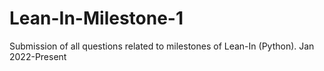 # Lean-In-Milestone-1
Submission of all questions related to milestones of Lean-In (Python). Jan 2022-Present
